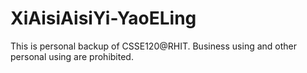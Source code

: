 # XiAisiAisiYi-YaoELing
This is personal backup of CSSE120@RHIT. Business using and other personal using are prohibited.
